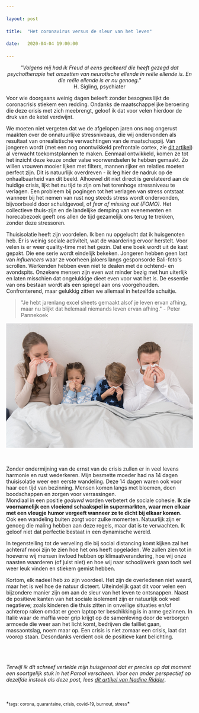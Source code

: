 ```yaml
---

layout: post

title:  "Het coronavirus versus de sleur van het leven"

date:   2020-04-04 19:00:00

---
```

*<center>"Volgens mij had ik Freud al eens geciteerd die heeft gezegd dat psychotherapie het omzetten van neurotische ellende in reële ellende is. En die reële ellende is er nu genoeg."</center>* <center>H. Sigling, psychiater </center>

Voor wie doorgaans weinig dagen beleeft zonder besognes lijkt de coronacrisis stiekem een redding. Ondanks de maatschappelijke beroering die deze crisis met zich meebrengt, geloof ik dat voor velen hierdoor de druk van de ketel verdwijnt. 

We moeten niet vergeten dat we de afgelopen jaren ons nog ongerust maakten over de onnatuurlijke stressniveaus, die wij ondervonden als resultaat van onrealistische verwachtingen van de maatschappij. Van jongeren wordt (met een nog onontwikkeld prefrontale cortex, zie [dit artikel](https://www.nrc.nl/advertentie/onvz/een-kijkje-in-het-puberbrein)) al verwacht toekomstplannen te maken. Eenmaal ontwikkeld, komen ze tot het inzicht deze keuze onder valse voorwendselen te hebben gemaakt. Zo willen vrouwen mooier lijken met filters, mannen rijker en relaties moeten perfect zijn. Dit is natuurlijk overdreven - ik leg hier de nadruk op de onhaalbaarheid van dit beeld. 
Alhoewel dit niet direct is gerelateerd aan de huidige crisis, lijkt het nu tijd te zijn om het torenhoge stressniveau te verlagen.
Een probleem bij pogingen tot het verlagen van stress ontstaat wanneer bij het nemen van rust nog steeds stress wordt ondervonden, bijvoorbeeld door schuldgevoel, of *fear of missing out (FOMO).* Het collectieve thuis-zijn en de landelijke demping van evenementen en horecabezoek geeft ons allen de tijd gezamelijk ons terug te trekken, zonder deze stressoren. 

Thuisisolatie heeft zijn voordelen. Ik ben nu opgelucht dat ik huisgenoten heb. Er is weinig sociale activiteit, wat de waardering ervoor herstelt. Voor velen is er weer quality-time met het gezin. Dat ene boek wordt uit de kast gepakt. Die ene serie wordt eindelijk bekeken. Jongeren hebben geen last van *influencers* waar ze voorheen jaloers langs gesponsorde Bali-foto's scrollen. Werkenden hebben even niet te dealen met de ochtend- en avondspits. Onzekere mensen zijn even wat minder bezig met hun uiterlijk en laten misschien dat ongelukkige dieet even voor wat het is. De essentie van ons bestaan wordt als een spiegel aan ons voorgehouden. Confronterend, maar gelukkig zitten we allemaal in hetzelfde schuitje.
>  "Je hebt jarenlang excel sheets gemaakt alsof je leven ervan afhing, maar nu blijkt dat helemaal niemands leven ervan afhing." - Peter Pannekoek


![home](/typora_blogs/home-2019.png)


<br>

Zonder ondermijning van de ernst van de crisis zullen er in veel levens harmonie en rust wederkeren. Mijn besmette moeder had na 14 dagen thuisisolatie weer een eerste wandeling. Deze 14 dagen waren ook voor haar een tijd van bezinning. Mensen komen langs met bloemen, doen boodschappen en zorgen voor verrassingen.<br> 
Mondiaal in een positie *geduwd* worden verbetert de sociale cohesie. **Ik zie voornamelijk een vloeiend schaakspel in supermarkten, waar men elkaar met een vleugje humor vergeeft wanneer ze te dicht bij elkaar komen.** Ook een wandeling buiten zorgt voor zulke momenten. Natuurlijk zijn er genoeg die maling hebben aan deze regels, maar dat is te verwachten. Ik geloof niet dat perfectie bestaat in een dynamische wereld. 

In tegenstelling tot de verveling die bij social distancing komt kijken zal het achteraf mooi zijn te zien hoe het ons heeft opgeladen. We zullen zien tot in hoeverre wij mensen invloed hebben op klimaatverandering, hoe wij onze naasten waarderen (of juist niet) en hoe wij naar school/werk gaan toch wel weer leuk vinden en stiekem gemist hebben. 

Kortom, elk nadeel heb zo zijn voordeel. Het zijn de overledenen niet waard, maar het is wel hoe de natuur dicteert. Uiteindelijk gaat dit voor velen een bijzondere manier zijn om aan de sleur van het leven te ontsnappen.
Naast de positieve kanten van het sociale isolement zijn er natuurlijk ook veel negatieve; zoals kinderen die thuis zitten in onveilige situaties en/of achterop raken omdat er geen laptop ter beschikking is in arme gezinnen. In Italië waar de maffia weer grip krijgt op de samenleving door de verborgen armoede die weer aan het licht komt, bedrijven die failliet gaan, massaontslag, noem maar op. Een crisis is niet zomaar een crisis, laat dat voorop staan. Desondanks verdient ook de positieve kant belichting. 



<br><br><br>
*Terwijl ik dit schreef vertelde mijn huisgenoot dat er precies op dat moment een soortgelijk stuk in het Parool verscheen. Voor een ander perspectief op dezelfde insteek als deze post, lees [dit artikel van Nadine Ridder](https://www.parool.nl/columns-opinie/een-stressvrij-gezond-en-dus-rijk-leven-met-minder-prikkels~b10d798e/)*. 








<br>
<br>
*<small>tags: corona, quarantaine, crisis, covid-19, burnout, stress</small>*

